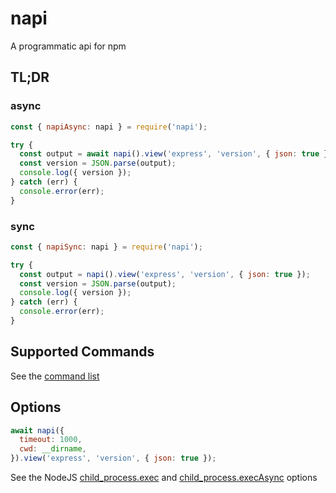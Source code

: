 # napi

A programmatic api for npm

## TL;DR

### async
```js
const { napiAsync: napi } = require('napi');

try {
  const output = await napi().view('express', 'version', { json: true });
  const version = JSON.parse(output);
  console.log({ version });
} catch (err) {
  console.error(err);
}
```

### sync
```js
const { napiSync: napi } = require('napi');

try {
  const output = napi().view('express', 'version', { json: true });
  const version = JSON.parse(output);
  console.log({ version });
} catch (err) {
  console.error(err);
}
```

## Supported Commands

See the [command list](https://github.com/acuminous/napi/blob/main/lib/commands.json)

## Options

```js
await napi({
  timeout: 1000,
  cwd: __dirname,  
}).view('express', 'version', { json: true });
```

See the NodeJS [child_process.exec](https://nodejs.org/api/child_process.html#child_processexecsynccommand-options ) and [child_process.execAsync](https://nodejs.org/api/child_process.html#child_processexeccommand-options-callback) options
